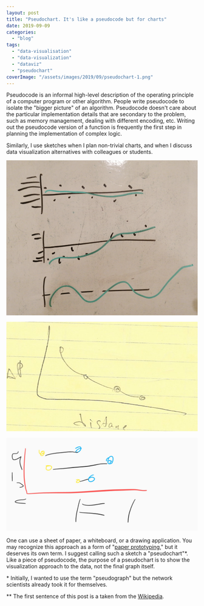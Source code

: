 ```yaml
---
layout: post
title: "Pseudochart. It's like a pseudocode but for charts"
date: 2019-09-09
categories: 
  - "blog"
tags: 
  - "data-visualisation"
  - "data-visualization"
  - "dataviz"
  - "pseudochart"
coverImage: "/assets/images/2019/09/pseudochart-1.png"
---
```


Pseudocode is an informal high-level description of the operating principle of a computer program or other algorithm. People write pseudocode to isolate the "bigger picture" of an algorithm. Pseudocode doesn't care about the particular implementation details that are secondary to the problem, such as memory management, dealing with different encoding, etc. Writing out the pseudocode version of a function is frequently the first step in planning the implementation of complex logic.

Similarly, I use sketches when I plan non-trivial charts, and when I discuss data visualization alternatives with colleagues or students.

![](/assets/images/2019/09/image.png)

![](/assets/images/2019/09/pseudograph1.png)

![](/assets/images/2019/09/pseudograph2.jpg)

One can use a sheet of paper, a whiteboard, or a drawing application. You may recognize this approach as a form of "[paper prototyping](https://en.wikipedia.org/wiki/Paper_prototyping)," but it deserves its own term. I suggest calling such a sketch a "pseudochart"\*. Like a piece of pseudocode, the purpose of a pseudochart is to show the visualization approach to the data, not the final graph itself.

\* Initially, I wanted to use the term "pseudograph" but the network scientists already took it for themselves.

\*\* The first sentence of this post is a taken from the [Wikipedia](https://en.wikipedia.org/wiki/Pseudocode).
